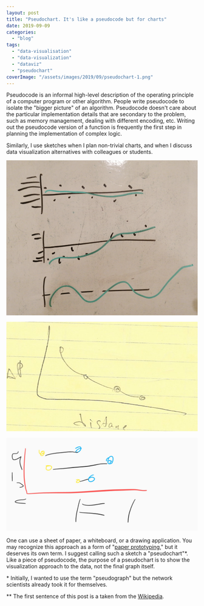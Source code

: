 ```yaml
---
layout: post
title: "Pseudochart. It's like a pseudocode but for charts"
date: 2019-09-09
categories: 
  - "blog"
tags: 
  - "data-visualisation"
  - "data-visualization"
  - "dataviz"
  - "pseudochart"
coverImage: "/assets/images/2019/09/pseudochart-1.png"
---
```


Pseudocode is an informal high-level description of the operating principle of a computer program or other algorithm. People write pseudocode to isolate the "bigger picture" of an algorithm. Pseudocode doesn't care about the particular implementation details that are secondary to the problem, such as memory management, dealing with different encoding, etc. Writing out the pseudocode version of a function is frequently the first step in planning the implementation of complex logic.

Similarly, I use sketches when I plan non-trivial charts, and when I discuss data visualization alternatives with colleagues or students.

![](/assets/images/2019/09/image.png)

![](/assets/images/2019/09/pseudograph1.png)

![](/assets/images/2019/09/pseudograph2.jpg)

One can use a sheet of paper, a whiteboard, or a drawing application. You may recognize this approach as a form of "[paper prototyping](https://en.wikipedia.org/wiki/Paper_prototyping)," but it deserves its own term. I suggest calling such a sketch a "pseudochart"\*. Like a piece of pseudocode, the purpose of a pseudochart is to show the visualization approach to the data, not the final graph itself.

\* Initially, I wanted to use the term "pseudograph" but the network scientists already took it for themselves.

\*\* The first sentence of this post is a taken from the [Wikipedia](https://en.wikipedia.org/wiki/Pseudocode).
